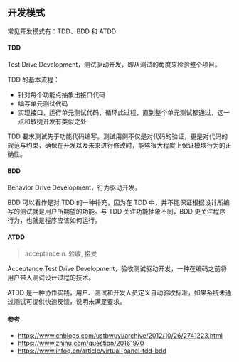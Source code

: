 ## 开发模式

常见开发模式有：TDD、BDD 和 ATDD

#### TDD

Test Drive Development，测试驱动开发，即从测试的角度来检验整个项目。

TDD 的基本流程：

* 针对每个功能点抽象出接口代码
* 编写单元测试代码
* 实现接口，运行单元测试代码，循环此过程，直到整个单元测试都通过，这一点和敏捷开发有类似之处

TDD 要求测试先于功能代码编写。测试用例不仅是对代码的验证，更是对代码的规范与约束，确保在开发以及未来进行修改时，能够很大程度上保证模块行为的正确性。

#### BDD

Behavior Drive Development，行为驱动开发。

BDD 可以看作是对 TDD 的一种补充，因为在 TDD 中，并不能保证根据设计所编写的测试就是用户所期望的功能。与 TDD 关注功能抽象不同，BDD 更关注程序行为，也就是程序应该如何运行。

#### ATDD

> acceptance n. 验收, 接受

Acceptance Test Drive Development，验收测试驱动开发，一种在编码之前将用户带入测试设计过程的技术。

ATDD 是一种协作实践，用户、测试和开发人员定义自动验收标准，如果系统未通过测试可提供快速反馈，说明未满足要求。

#### 参考

* https://www.cnblogs.com/ustbwuyi/archive/2012/10/26/2741223.html
* https://www.zhihu.com/question/20161970
* https://www.infoq.cn/article/virtual-panel-tdd-bdd



